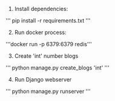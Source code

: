 1. Install dependencies:

'''
pip install -r requirements.txt
'''

2. Run docker process:

'''docker run -p 6379:6379 redis'''

3. Create 'int' number blogs

'''
python manage.py create_blogs 'int'
'''

4. Run Django webserver 

'''
python manage.py runserver
'''
